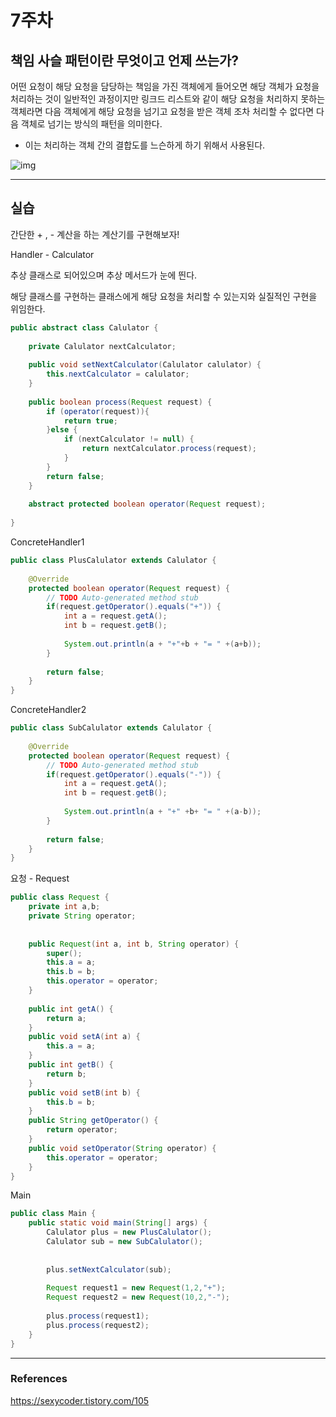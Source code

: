 # 7주차 

 

## 책임 사슬 패턴이란 무엇이고 언제 쓰는가?

어떤 요청이 해당 요청을 담당하는 책임을 가진 객체에게 들어오면 해당 객체가 요청을 처리하는 것이 일반적인 과정이지만 링크드 리스트와 같이 해당 요청을 처리하지 못하는 객체라면 다음 객체에게 해당 요청을 넘기고 요청을 받은 객체 조차 처리할 수 없다면 다음 객체로 넘기는 방식의 패턴을 의미한다.

- 이는 처리하는 객체 간의 결합도를 느슨하게 하기 위해서 사용된다.



![img](https://k.kakaocdn.net/dn/qCG36/btqEw10gjnk/FZGUp4Go26kYytpLY8zqFk/img.png)



------

## 실습

간단한 + , - 계산을 하는 계산기를 구현해보자!

 

Handler - Calculator

추상 클래스로 되어있으며 추상 메서드가 눈에 띈다.

해당 클래스를 구현하는 클래스에게 해당 요청을 처리할 수 있는지와 실질적인 구현을 위임한다.

 

```java
public abstract class Calulator {
	
	private Calulator nextCalculator;
 
	public void setNextCalculator(Calulator calulator) {
		this.nextCalculator = calulator; 
	}
	
	public boolean process(Request request) {
		if (operator(request)){
			return true;
		}else {
			if (nextCalculator != null) {
				return nextCalculator.process(request);
			}
		}
		return false;
	}
	
	abstract protected boolean operator(Request request);		
		
}
```

ConcreteHandler1

```java
public class PlusCalulator extends Calulator {
 
	@Override
	protected boolean operator(Request request) {
		// TODO Auto-generated method stub
		if(request.getOperator().equals("+")) {
			int a = request.getA();
			int b = request.getB();
			
			System.out.println(a + "+"+b + "= " +(a+b));
		}
		
		return false;
	}
}
```

ConcreteHandler2

```java
public class SubCalulator extends Calulator {
 
	@Override
	protected boolean operator(Request request) {
		// TODO Auto-generated method stub
		if(request.getOperator().equals("-")) {
			int a = request.getA();
			int b = request.getB();
			
			System.out.println(a + "+" +b+ "= " +(a-b));
		}
		
		return false;
	}
}
```

요청 - Request

```java
public class Request {
	private int a,b;
	private String operator;
	
	
	public Request(int a, int b, String operator) {
		super();
		this.a = a;
		this.b = b;
		this.operator = operator;
	}
	
	public int getA() {
		return a;
	}
	public void setA(int a) {
		this.a = a;
	}
	public int getB() {
		return b;
	}
	public void setB(int b) {
		this.b = b;
	}
	public String getOperator() {
		return operator;
	}
	public void setOperator(String operator) {
		this.operator = operator;
	}	
}
```

Main

```java
public class Main {
	public static void main(String[] args) {
		Calulator plus = new PlusCalulator();
		Calulator sub = new SubCalulator();
		
		
		plus.setNextCalculator(sub);
		
		Request request1 = new Request(1,2,"+");
		Request request2 = new Request(10,2,"-");
		
		plus.process(request1);
		plus.process(request2);
	}
}
```

------

### References

https://sexycoder.tistory.com/105